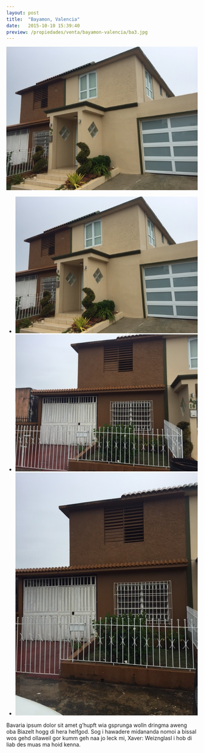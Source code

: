 ```yaml
---
layout: post
title:  "Bayamon, Valencia"
date:   2015-10-10 15:39:40
preview: /propiedades/venta/bayamon-valencia/ba3.jpg
---
```

<center>
	<div class="mainImg">
		<img src="/propiedades/venta/bayamon-valencia/ba3.jpg" alt="Placeholder" class="custom">
	</div>
	<ul class="thumbnails">
		<li>
			<a href="/propiedades/venta/bayamon-valencia/ba3.jpg">
				<img class="tumbnails" src="/propiedades/venta/bayamon-valencia/ba3.jpg" alt="Thumbnail">
			</a>
		</li>
		<li>
			<a href="/propiedades/venta/bayamon-valencia/ba2.jpg">
				<img class="tumbnails" src="/propiedades/venta/bayamon-valencia/ba2.jpg" alt="Thumbnail">
			</a>
		</li>
		<li>
			<a href="/propiedades/venta/bayamon-valencia/ba1.jpg">
				<img class="tumbnails" src="/propiedades/venta/bayamon-valencia/ba1.jpg" alt="Thumbnail">
			</a>
		</li>
	</ul>
	<script src="https://ajax.googleapis.com/ajax/libs/jquery/1.9.1/jquery.min.js"></script>
	<script type="text/javascript" src="/js/jquery.simpleGal.js"></script>
	<script>
		$(document).ready(function () {
			$('.thumbnails').simpleGal({
				mainImage: '.custom'
			});
		});
	</script>
</center>


Bavaria ipsum dolor sit amet g’hupft wia gsprunga wolln dringma aweng oba Biazelt hogg di hera helfgod. Sog i hawadere midananda nomoi a bissal wos gehd ollaweil gor kumm geh naa jo leck mi, Xaver: Weiznglasl i hob di liab des muas ma hoid kenna.
